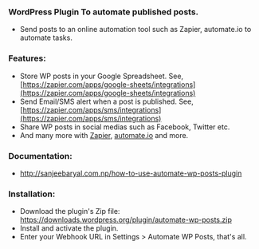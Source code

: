 ### WordPress Plugin To automate published posts.

* Send posts to an online automation tool such as Zapier, automate.io to automate tasks. 


### Features:

* Store WP posts in your Google Spreadsheet. See, [https://zapier.com/apps/google-sheets/integrations](https://zapier.com/apps/google-sheets/integrations)
* Send Email/SMS alert when a post is published. See, [https://zapier.com/apps/sms/integrations](https://zapier.com/apps/sms/integrations)
* Share WP posts in social medias such as Facebook, Twitter etc.
* And many more with [Zapier](https://zapier.com), [automate.io](https://automate.io) and more.

### Documentation:
* http://sanjeebaryal.com.np/how-to-use-automate-wp-posts-plugin

### Installation:

* Download the plugin's Zip file: https://downloads.wordpress.org/plugin/automate-wp-posts.zip
* Install and activate the plugin.
* Enter your Webhook URL in Settings > Automate WP Posts, that's all.
